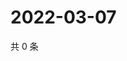 # 2022-03-07

共 0 条

<!-- BEGIN WEIBO -->
<!-- 最后更新时间 Mon Mar 07 2022 12:01:08 GMT+0800 (China Standard Time) -->

<!-- END WEIBO -->
